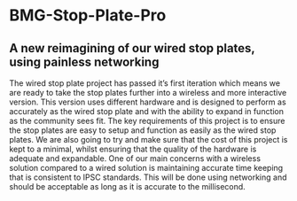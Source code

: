 # BMG-Stop-Plate-Pro
## A new reimagining of our wired stop plates, using painless networking
The wired stop plate project has passed it’s first iteration which means we are ready to take the stop plates further into a wireless and more interactive version. This version uses different hardware and is designed to perform as accurately as the wired stop plate and with the ability to expand in function as the community sees fit.  The key requirements of this project is to ensure the stop plates are easy to setup and function as easily as the wired stop plates. We are also going to try and make sure that the cost of this project is kept to a minimal, whilst ensuring that the quality of the hardware is adequate and expandable. One of our main concerns with a wireless solution compared to a wired solution is maintaining accurate time keeping that is consistent to IPSC standards. This will be done using networking and should be acceptable as long as it is accurate to the millisecond.

